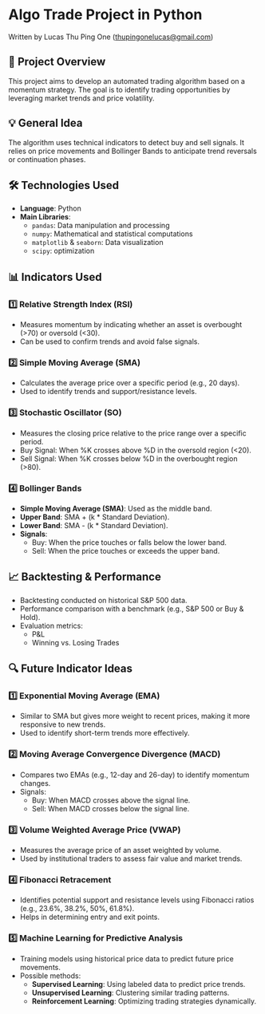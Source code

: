 # Algo Trade Project in Python
Written by Lucas Thu Ping One (thupingonelucas@gmail.com)

## 📌 Project Overview
This project aims to develop an automated trading algorithm based on a momentum strategy. The goal is to identify trading opportunities by leveraging market trends and price volatility.

## 💡 General Idea
The algorithm uses technical indicators to detect buy and sell signals. It relies on price movements and Bollinger Bands to anticipate trend reversals or continuation phases. 

## 🛠️ Technologies Used
- **Language**: Python
- **Main Libraries**:
  - `pandas`: Data manipulation and processing
  - `numpy`: Mathematical and statistical computations
  - `matplotlib` & `seaborn`: Data visualization
  - `scipy`: optimization

## 📊 Indicators Used
### 1️⃣ Relative Strength Index (RSI)
- Measures momentum by indicating whether an asset is overbought (>70) or oversold (<30).
- Can be used to confirm trends and avoid false signals.

### 2️⃣ Simple Moving Average (SMA)
- Calculates the average price over a specific period (e.g., 20 days).
- Used to identify trends and support/resistance levels.

### 3️⃣ Stochastic Oscillator (SO)
- Measures the closing price relative to the price range over a specific period.
- Buy Signal: When %K crosses above %D in the oversold region (<20).
- Sell Signal: When %K crosses below %D in the overbought region (>80).

### 4️⃣ Bollinger Bands
- **Simple Moving Average (SMA)**: Used as the middle band.
- **Upper Band**: SMA + (k * Standard Deviation).
- **Lower Band**: SMA - (k * Standard Deviation).
- **Signals**:
  - Buy: When the price touches or falls below the lower band.
  - Sell: When the price touches or exceeds the upper band.

## 📈 Backtesting & Performance
- Backtesting conducted on historical S&P 500 data.
- Performance comparison with a benchmark (e.g., S&P 500 or Buy & Hold).
- Evaluation metrics:
  - P&L
  - Winning vs. Losing Trades

## 🔍 Future Indicator Ideas
### 1️⃣ Exponential Moving Average (EMA)
- Similar to SMA but gives more weight to recent prices, making it more responsive to new trends.
- Used to identify short-term trends more effectively.

### 2️⃣ Moving Average Convergence Divergence (MACD)
- Compares two EMAs (e.g., 12-day and 26-day) to identify momentum changes.
- Signals:
  - Buy: When MACD crosses above the signal line.
  - Sell: When MACD crosses below the signal line.

### 3️⃣ Volume Weighted Average Price (VWAP)
- Measures the average price of an asset weighted by volume.
- Used by institutional traders to assess fair value and market trends.

### 4️⃣ Fibonacci Retracement
- Identifies potential support and resistance levels using Fibonacci ratios (e.g., 23.6%, 38.2%, 50%, 61.8%).
- Helps in determining entry and exit points.

### 5️⃣ Machine Learning for Predictive Analysis
- Training models using historical price data to predict future price movements.
- Possible methods:
  - **Supervised Learning**: Using labeled data to predict price trends.
  - **Unsupervised Learning**: Clustering similar trading patterns.
  - **Reinforcement Learning**: Optimizing trading strategies dynamically.
